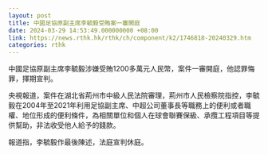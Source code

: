 ```yaml
---
layout: post
title: 中國足協原副主席李毓毅受賄案一審開庭
date: 2024-03-29 14:53:49.000000000 +08:00
link: https://news.rthk.hk/rthk/ch/component/k2/1746818-20240329.htm
categories: rthk
---
```


中國足協原副主席李毓毅涉嫌受賄1200多萬元人民幣，案件一審開庭，他認罪悔罪，擇期宣判。

央視報道，案件在湖北省荊州市中級人民法院審理，荊州市人民檢察院指控，李毓毅在2004年至2021年利用足協副主席、中超公司董事長等職務上的便利或者職權、地位形成的便利條件，為相關單位和個人在球會聯賽保級、承攬工程項目等提供幫助，非法收受他人給予的錢款。

報道指，李毓毅作最後陳述，法庭宣判休庭。
